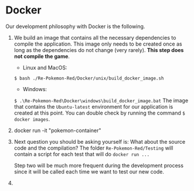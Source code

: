 # Docker

Our development philosophy with Docker is the following.

1. We build an image that contains all the necessary dependencies to compile the application. This image only needs to be created once as long as the dependencies do not change (very rarely). **This step does not compile the game**.
    - Linux and MacOS:
    
    ```$ bash ./Re-Pokemon-Red/Docker/unix/build_docker_image.sh```

    - Windows:
    
    ```$ .\Re-Pokemon-Red\Docker\windows\build_docker_image.bat```
The image that contains the `Ubuntu-latest` environment for our application is created at this point. You can double check by running the command `$ docker images`. 

2. docker run -it "pokemon-container"

3. Next question you should be asking yourself is: What about the source code and the compilation? The folder `Re-Pokemon-Red/Testing` will contain a script for each test that will do `docker run ...`

    Step two will be much more frequent during the development process since it will be called each time we want to test our new code.
3. 
